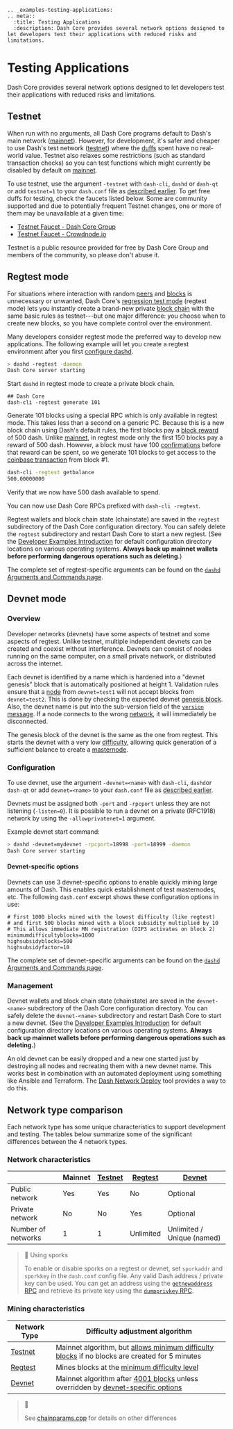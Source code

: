 ```{eval-rst}
.. _examples-testing-applications:
.. meta::
  :title: Testing Applications
  :description: Dash Core provides several network options designed to let developers test their applications with reduced risks and limitations.
```

# Testing Applications

Dash Core provides several network options designed to let developers test their applications with reduced risks and limitations.

## Testnet

When run with no arguments, all Dash Core programs default to Dash's main network ([mainnet](../resources/glossary.md#mainnet)). However, for development, it's safer and cheaper to use Dash's test network ([testnet](../resources/glossary.md#testnet)) where the [duffs](../resources/glossary.md#duffs) spent have no real-world value. Testnet also relaxes some restrictions (such as standard transaction checks) so you can test functions which might currently be disabled by default on [mainnet](../resources/glossary.md#mainnet).

To use testnet, use the argument `-testnet` with `dash-cli`, `dashd` or `dash-qt` or add `testnet=1` to your `dash.conf` file as [described earlier](../examples/configuration-file.md).  To get free duffs for testing, check the faucets listed below. Some are community supported and due to potentially frequent Testnet changes, one or more of them may be unavailable at a given time:

* [Testnet Faucet - Dash Core Group](https://testnet-faucet.dash.org/)
* [Testnet Faucet - Crowdnode.io](http://faucet.test.dash.crowdnode.io/)

Testnet is a public resource provided for free by Dash Core Group and members of the community, so please don't abuse it.

## Regtest mode

For situations where interaction with random [peers](../resources/glossary.md#peer) and [blocks](../resources/glossary.md#block) is unnecessary or unwanted, Dash Core's [regression test mode](../resources/glossary.md#regression-test-mode) (regtest mode) lets you instantly create a brand-new private [block chain](../resources/glossary.md#block-chain) with the same basic rules as testnet---but one major difference: you choose when to create new blocks, so you have complete control over the environment.

Many developers consider regtest mode the preferred way to develop new applications. The following example will let you create a regtest environment after you first [configure dashd](../examples/configuration-file.md).

``` bash
> dashd -regtest -daemon
Dash Core server starting
```

Start `dashd` in regtest mode to create a private block chain.

``` text
## Dash Core
dash-cli -regtest generate 101
```

Generate 101 blocks using a special RPC which is only available in regtest mode. This takes less than a second on a generic PC. Because this is a new block chain using Dash's default rules, the first blocks pay a [block reward](../resources/glossary.md#block-reward) of 500 dash.  Unlike [mainnet](../resources/glossary.md#mainnet), in regtest mode only the first 150 blocks pay a reward of 500 dash. However, a block must have 100 [confirmations](../resources/glossary.md#confirmations) before that reward can be spent, so we generate 101 blocks to get access to the [coinbase transaction](../resources/glossary.md#coinbase-transaction) from block #1.

``` bash
dash-cli -regtest getbalance
500.00000000
```

Verify that we now have 500 dash available to spend.

You can now use Dash Core RPCs prefixed with `dash-cli -regtest`.

Regtest wallets and block chain state (chainstate) are saved in the `regtest` subdirectory of the Dash Core configuration directory. You can safely delete the `regtest` subdirectory and restart Dash Core to start a new regtest. (See the [Developer Examples Introduction](../examples/introduction.md) for default configuration directory locations on various operating systems. **Always back up mainnet wallets before performing dangerous operations such as deleting**.)

The complete set of regtest-specific arguments can be found on the [`dashd` Arguments and  Commands page](../dashcore/wallet-arguments-and-commands-dashd.md#regtest-options).

## Devnet mode

### Overview

Developer networks (devnets) have some aspects of testnet and some aspects of regtest. Unlike testnet, multiple independent devnets can be created and coexist without interference. Devnets can consist of nodes running on the same computer, on a small private network, or distributed across the internet.

Each devnet is identified by a name which is hardened into a "devnet genesis" block that is automatically positioned at height 1. Validation rules ensure that a [node](../resources/glossary.md#node) from `devnet=test1` will not accept blocks from `devnet=test2`. This is done by checking the expected devnet [genesis block](../resources/glossary.md#genesis-block). Also, the devnet name is put into the sub-version field of the [`version` message](../reference/p2p-network-control-messages.md#version). If a node connects to the wrong [network](../resources/glossary.md#network), it will immediately be disconnected.

The genesis block of the devnet is the same as the one from regtest. This starts the devnet with a very low [difficulty](../resources/glossary.md#difficulty), allowing quick generation of a sufficient balance to create a [masternode](../resources/glossary.md#masternode).

### Configuration

To use devnet, use the argument `-devnet=<name>` with `dash-cli`, `dashd`or `dash-qt` or add `devnet=<name>` to your `dash.conf` file as [described earlier](../examples/configuration-file.md).

Devnets must be assigned both `-port` and `-rpcport` unless they are not listening (`-listen=0`). It is possible to run a devnet on a private (RFC1918) network by using the `-allowprivatenet=1` argument.

Example devnet start command:

``` bash
> dashd -devnet=mydevnet -rpcport=18998 -port=18999 -daemon
Dash Core server starting
```

#### Devnet-specific options

Devnets can use 3 devnet-specific options to enable quickly mining large amounts of Dash. This enables quick establishment of test masternodes, etc. The following `dash.conf` excerpt shows these configuration options in use:

```
# First 1000 blocks mined with the lowest difficulty (like regtest)
# and first 500 blocks mined with a block subsidity multiplied by 10
# This allows immediate MN registration (DIP3 activates on block 2)
minimumdifficultyblocks=1000
highsubsidyblocks=500
highsubsidyfactor=10
```

The complete set of devnet-specific arguments can be found on the [`dashd` Arguments and  Commands page](../dashcore/wallet-arguments-and-commands-dashd.md#devnet-options).

### Management

Devnet wallets and block chain state (chainstate) are saved in the `devnet-<name>` subdirectory of the Dash Core configuration directory. You can safely delete the `devnet-<name>` subdirectory and restart Dash Core to start a new devnet. (See the [Developer Examples Introduction](../examples/introduction.md) for default configuration directory locations on various operating systems. **Always back up mainnet wallets before performing dangerous operations such as deleting.**)

An old devnet can be easily dropped and a new one started just by destroying all nodes and recreating them with a new devnet name. This works best in combination with an automated deployment using something like Ansible and Terraform. The [Dash Network Deploy](https://github.com/dashevo/dash-network-deploy) tool provides a way to do this.

## Network type comparison

Each network type has some unique characteristics to support development and testing. The tables below summarize some of the significant differences between the 4 network types.

### Network characteristics

|  | Mainnet | [Testnet](#testnet) | [Regtest](#regtest-mode) | [Devnet](#devnet-mode) |
|-|-|-|-|-|
| Public network | Yes | Yes | No | Optional |
| Private network | No | No | Yes | Optional |
| Number of networks | 1 | 1 | Unlimited | Unlimited / Unique (named) |

> 📘 Using sporks
>
> To enable or disable sporks on a regtest or devnet, set `sporkaddr` and `sporkkey` in the `dash.conf` config file. Any valid Dash address / private key can be used. You can get an address using the [`getnewaddress` RPC](../api/remote-procedure-calls-wallet.md#getnewaddress) and retrieve its private key using the [`dumpprivkey` RPC](../api/remote-procedure-calls-wallet.md#dumpprivkey).

### Mining characteristics

| Network Type | Difficulty adjustment algorithm |
|-|-|
| [Testnet](#testnet) | Mainnet algorithm, but [allows minimum difficulty blocks](https://github.com/dashpay/dash/blob/v0.17.0.3/src/pow.cpp#L142-L146) if no blocks are created for 5 minutes |
| [Regtest](#regtest-mode) | Mines blocks at the [minimum difficulty level](https://github.com/dashpay/dash/blob/v0.17.0.3/src/chainparams.cpp#L925) |
| [Devnet](#devnet-mode) | Mainnet algorithm after [4001 blocks](https://github.com/dashpay/dash/blob/v0.17.0.3/src/chainparams.cpp#L749) unless overridden by [devnet-specific options](#devnet-specific-options) |

> 📘
>
> See [chainparams.cpp](https://github.com/dashpay/dash/blob/master/src/chainparams.cpp) for details on other differences
